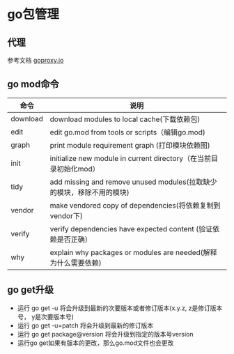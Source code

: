 # go包管理

## 代理
参考文档 [goproxy.io](https://goproxy.io/zh/)

## go mod命令
| 命令 | 说明 |
| ---- | ---- |
| download | download modules to local cache(下载依赖包) |
| edit | edit go.mod from tools or scripts（编辑go.mod) |
| graph | print module requirement graph (打印模块依赖图)  |
| init | initialize new module in current directory（在当前目录初始化mod） |
| tidy | add missing and remove unused modules(拉取缺少的模块，移除不用的模块) |
| vendor | make vendored copy of dependencies(将依赖复制到vendor下) |
| verify | verify dependencies have expected content (验证依赖是否正确） |
| why | explain why packages or modules are needed(解释为什么需要依赖) |

## go get升级
- 运行 go get -u 将会升级到最新的次要版本或者修订版本(x.y.z, z是修订版本号， y是次要版本号)
- 运行 go get -u=patch 将会升级到最新的修订版本
- 运行 go get package@version 将会升级到指定的版本号version
- 运行go get如果有版本的更改，那么go.mod文件也会更改